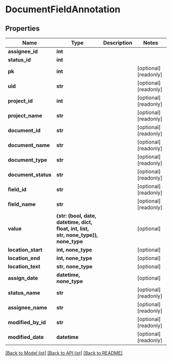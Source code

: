 # DocumentFieldAnnotation


## Properties
Name | Type | Description | Notes
------------ | ------------- | ------------- | -------------
**assignee_id** | **int** |  | 
**status_id** | **int** |  | 
**pk** | **int** |  | [optional] [readonly] 
**uid** | **str** |  | [optional] [readonly] 
**project_id** | **int** |  | [optional] [readonly] 
**project_name** | **str** |  | [optional] [readonly] 
**document_id** | **str** |  | [optional] [readonly] 
**document_name** | **str** |  | [optional] [readonly] 
**document_type** | **str** |  | [optional] [readonly] 
**document_status** | **str** |  | [optional] [readonly] 
**field_id** | **str** |  | [optional] [readonly] 
**field_name** | **str** |  | [optional] [readonly] 
**value** | **{str: (bool, date, datetime, dict, float, int, list, str, none_type)}, none_type** |  | [optional] 
**location_start** | **int, none_type** |  | [optional] 
**location_end** | **int, none_type** |  | [optional] 
**location_text** | **str, none_type** |  | [optional] 
**assign_date** | **datetime, none_type** |  | [optional] 
**status_name** | **str** |  | [optional] [readonly] 
**assignee_name** | **str** |  | [optional] [readonly] 
**modified_by_id** | **str** |  | [optional] [readonly] 
**modified_date** | **datetime** |  | [optional] [readonly] 

[[Back to Model list]](../README.md#documentation-for-models) [[Back to API list]](../README.md#documentation-for-api-endpoints) [[Back to README]](../README.md)


